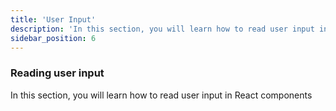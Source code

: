 ```yaml
---
title: 'User Input'
description: 'In this section, you will learn how to read user input in React components'
sidebar_position: 6
---
```


### Reading user input
In this section, you will learn how to read user input in React components